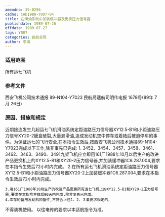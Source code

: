 ```yaml
---
amendno: 39-0296
cadno: CAD1989-Y007-04
title: 在滑油系统中加装缓冲器及更换压力信号器
publishdate: 1989-07-26
effdate: 1989-07-27
tags: Y007
categories: 民航总局
author: 李海
---
```


### 适用范围 
所有运七飞机

### 参考文件
西安飞机公司技术通报 89-N104-Y7023 
民航局适航司明传电报 1678号(89年 7月 26日) 

### 原因、措施和规定 
近期接连发生几起运七飞机滑油系统定距油路压力信号器XY12.5-B1和小距油路压力信号XY20-2膜盒破裂,大量漏滑油,造成发动机空中停车或着陆后被迫停车的事件。为保证运七的飞行安全,在本指令生效后,按西安飞机公司技术通报89-N104-Y7023完成以下工作,除非事先已完成: 
1.
3452、3454、3457、3458、3461、3462、3463、3490、3491九架飞机应立即用161厂1988年10月以后生产的改进产品更换机上的XY12.5-B1和XY20-2压力信号器,并加装缓冲器1C6.287.004,要求在本指令生效后72小时内完成。 
    2.在所有运七飞机滑油系统定距油路压力信号器XY12.5-B1和小距油路压力信号器XY20-2上加装缓冲器1C6.287.004,要求在本指令生效后72小时内完成。

  
    3.用161厂1988年10月生产的改进产品更换所有运七飞机上的XY12.5-B1和XY20-2压力信号器,要求在本指令生效后90天内完成,除非事先已完成。 
    4.库存的备用发动机和备件,不符合上述1、2、３条要求规定的，
不得装机使用。     以往电传的要求以本适航指令为准。
